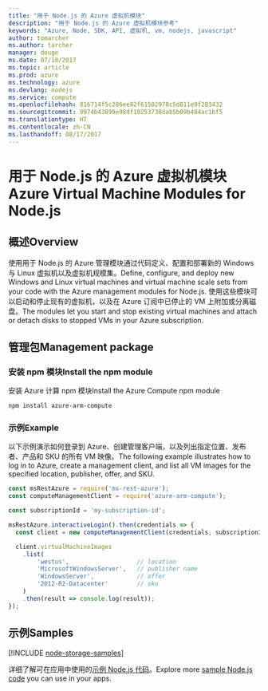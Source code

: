 ```yaml
---
title: "用于 Node.js 的 Azure 虚拟机模块"
description: "用于 Node.js 的 Azure 虚拟机模块参考"
keywords: "Azure, Node, SDK, API, 虚拟机, vm, nodejs, javascript"
author: tomarcher
ms.author: tarcher
manager: douge
ms.date: 07/18/2017
ms.topic: article
ms.prod: azure
ms.technology: azure
ms.devlang: nodejs
ms.service: compute
ms.openlocfilehash: 816714f5c286ee82f61502978c5d811e9f283432
ms.sourcegitcommit: 9974b43899e98df10253738dab5b09b484ac1bf5
ms.translationtype: HT
ms.contentlocale: zh-CN
ms.lasthandoff: 08/17/2017
---
```

# <a name="azure-virtual-machine-modules-for-nodejs"></a><span data-ttu-id="1cca9-104">用于 Node.js 的 Azure 虚拟机模块</span><span class="sxs-lookup"><span data-stu-id="1cca9-104">Azure Virtual Machine Modules for Node.js</span></span>

## <a name="overview"></a><span data-ttu-id="1cca9-105">概述</span><span class="sxs-lookup"><span data-stu-id="1cca9-105">Overview</span></span>

<span data-ttu-id="1cca9-106">使用用于 Node.js 的 Azure 管理模块通过代码定义、配置和部署新的 Windows 与 Linux 虚拟机以及虚拟机规模集。</span><span class="sxs-lookup"><span data-stu-id="1cca9-106">Define, configure, and deploy new Windows and Linux virtual machines and virtual machine scale sets from your code with the Azure management modules for Node.js.</span></span> <span data-ttu-id="1cca9-107">使用这些模块可以启动和停止现有的虚拟机，以及在 Azure 订阅中已停止的 VM 上附加或分离磁盘。</span><span class="sxs-lookup"><span data-stu-id="1cca9-107">The modules let you start and stop existing virtual machines and attach or detach disks to stopped VMs in your Azure subscription.</span></span>

## <a name="management-package"></a><span data-ttu-id="1cca9-108">管理包</span><span class="sxs-lookup"><span data-stu-id="1cca9-108">Management package</span></span>

### <a name="install-the-npm-module"></a><span data-ttu-id="1cca9-109">安装 npm 模块</span><span class="sxs-lookup"><span data-stu-id="1cca9-109">Install the npm module</span></span>

<span data-ttu-id="1cca9-110">安装 Azure 计算 npm 模块</span><span class="sxs-lookup"><span data-stu-id="1cca9-110">Install the Azure Compute npm module</span></span>

```bash
npm install azure-arm-compute
```   

### <a name="example"></a><span data-ttu-id="1cca9-111">示例</span><span class="sxs-lookup"><span data-stu-id="1cca9-111">Example</span></span>

<span data-ttu-id="1cca9-112">以下示例演示如何登录到 Azure、创建管理客户端，以及列出指定位置、发布者、产品和 SKU 的所有 VM 映像。</span><span class="sxs-lookup"><span data-stu-id="1cca9-112">The following example illustrates how to log in to Azure, create a management client, and list all VM images for the specified location, publisher, offer, and SKU.</span></span>

```javascript
const msRestAzure = require('ms-rest-azure');
const computeManagementClient = require('azure-arm-compute');

const subscriptionId = 'my-subscription-id';

msRestAzure.interactiveLogin().then(credentials => {
  const client = new computeManagementClient(credentials, subscriptionId);

  client.virtualMachineImages
    .list(
        'westus',                   // location
        'MicrosoftWindowsServer',   // publisher name
        'WindowsServer',            // offer
        '2012-R2-Datacenter'        // sku
    )
    .then(result => console.log(result));
});
```

## <a name="samples"></a><span data-ttu-id="1cca9-113">示例</span><span class="sxs-lookup"><span data-stu-id="1cca9-113">Samples</span></span>

[!INCLUDE [node-storage-samples](../docs-ref-conceptual/includes/virtualmachines-samples.md)]

<span data-ttu-id="1cca9-114">详细了解可在应用中使用的[示例 Node.js 代码](https://azure.microsoft.com/resources/samples/?platform=nodejs)。</span><span class="sxs-lookup"><span data-stu-id="1cca9-114">Explore more [sample Node.js code](https://azure.microsoft.com/resources/samples/?platform=nodejs) you can use in your apps.</span></span>
